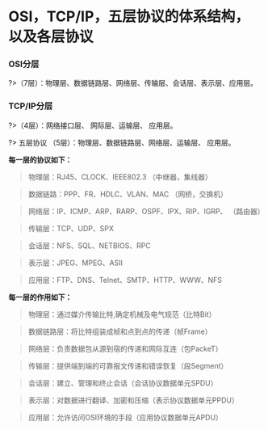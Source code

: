 # OSI，TCP/IP，五层协议的体系结构，以及各层协议

### OSI分层 

?>（7层）：物理层、数据链路层、网络层、传输层、会话层、表示层、应用层。

### TCP/IP分层

?>（4层）：网络接口层、 网际层、运输层、 应用层。

?> 五层协议 （5层）：物理层、数据链路层、网络层、运输层、 应用层。

**每一层的协议如下：**

> 物理层：RJ45、CLOCK、IEEE802.3 （中继器，集线器）

> 数据链路：PPP、FR、HDLC、VLAN、MAC （网桥，交换机）

> 网络层：IP、ICMP、ARP、RARP、OSPF、IPX、RIP、IGRP、 （路由器）

> 传输层：TCP、UDP、SPX

> 会话层：NFS、SQL、NETBIOS、RPC

> 表示层：JPEG、MPEG、ASII

> 应用层：FTP、DNS、Telnet、SMTP、HTTP、WWW、NFS

**每一层的作用如下：**

> 物理层：通过媒介传输比特,确定机械及电气规范（比特Bit）

> 数据链路层：将比特组装成帧和点到点的传递（帧Frame）

> 网络层：负责数据包从源到宿的传递和网际互连（包PackeT）

> 传输层：提供端到端的可靠报文传递和错误恢复（段Segment）

> 会话层：建立、管理和终止会话（会话协议数据单元SPDU）

> 表示层：对数据进行翻译、加密和压缩（表示协议数据单元PPDU）

> 应用层：允许访问OSI环境的手段（应用协议数据单元APDU）